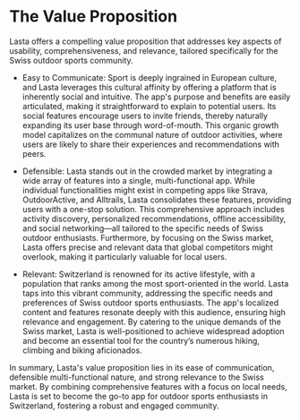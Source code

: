 # The Value Proposition

Lasta offers a compelling value proposition that addresses key aspects of usability, comprehensiveness, and relevance, tailored specifically for the Swiss outdoor sports community.

- Easy to Communicate: Sport is deeply ingrained in European culture, and Lasta leverages this cultural affinity by offering a platform that is inherently social and intuitive. The app's purpose and benefits are easily articulated, making it straightforward to explain to potential users. Its social features encourage users to invite friends, thereby naturally expanding its user base through word-of-mouth. This organic growth model capitalizes on the communal nature of outdoor activities, where users are likely to share their experiences and recommendations with peers.

- Defensible: Lasta stands out in the crowded market by integrating a wide array of features into a single, multi-functional app. While individual functionalities might exist in competing apps like Strava, OutdoorActive, and Alltrails, Lasta consolidates these features, providing users with a one-stop solution. This comprehensive approach includes activity discovery, personalized recommendations, offline accessibility, and social networking—all tailored to the specific needs of Swiss outdoor enthusiasts. Furthermore, by focusing on the Swiss market, Lasta offers precise and relevant data that global competitors might overlook, making it particularly valuable for local users.

- Relevant: Switzerland is renowned for its active lifestyle, with a population that ranks among the most sport-oriented in the world. Lasta taps into this vibrant community, addressing the specific needs and preferences of Swiss outdoor sports enthusiasts. The app's localized content and features resonate deeply with this audience, ensuring high relevance and engagement. By catering to the unique demands of the Swiss market, Lasta is well-positioned to achieve widespread adoption and become an essential tool for the country’s numerous hiking, climbing and biking aficionados.

In summary, Lasta's value proposition lies in its ease of communication, defensible multi-functional nature, and strong relevance to the Swiss market. By combining comprehensive features with a focus on local needs, Lasta is set to become the go-to app for outdoor sports enthusiasts in Switzerland, fostering a robust and engaged community.